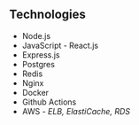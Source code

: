 ## Technologies

* Node.js
* JavaScript - React.js
* Express.js
* Postgres
* Redis
* Nginx
* Docker
* Github Actions
* AWS - _ELB, ElastiCache, RDS_
